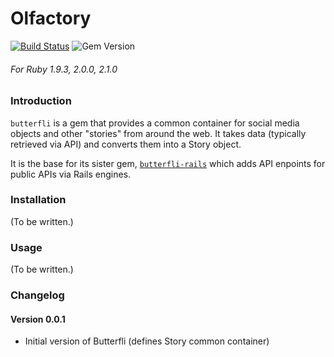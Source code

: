 Olfactory
==========

[![Build Status](https://travis-ci.org/delner/butterfli.svg?branch=master)](https://travis-ci.org/delner/butterfli) ![Gem Version](https://badge.fury.io/rb/butterfli.svg)
###### *For Ruby 1.9.3, 2.0.0, 2.1.0*

### Introduction

`butterfli` is a gem that provides a common container for social media objects and other "stories" from around the web. It takes data (typically retrieved via API) and converts them into a Story object. 

It is the base for its sister gem, [`butterfli-rails`](https://github.com/delner/butterfli-rails) which adds API enpoints for public APIs via Rails engines.

### Installation

(To be written.)

### Usage

(To be written.)

### Changelog

#### Version 0.0.1

 - Initial version of Butterfli (defines Story common container)
